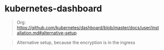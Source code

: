 kubernetes-dashboard
====================

> Org: https://github.com/kubernetes/dashboard/blob/master/docs/user/installation.md#alternative-setup

> Alternative setup, because the encryption is in the ingress
